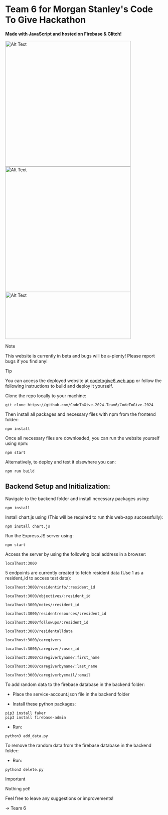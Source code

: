 # Team 6 for Morgan Stanley's Code To Give Hackathon
**Made with JavaScript and hosted on Firebase & Glitch!**


<img src="https://github.com/IEfrances/CodeToGive-2024/assets/97649157/619cd5cf-716f-4313-832e-b683e9ae54be" alt="Alt Text" width="400">
<img src="https://github.com/IEfrances/CodeToGive-2024/assets/97649157/aec4139f-f68e-475a-8baf-6f91ebb7d805" alt="Alt Text" width="400">
<img src="https://github.com/IEfrances/CodeToGive-2024/assets/97649157/c0530786-9c00-477a-9d89-7a408f6bcf2f" alt="Alt Text" width="400" height="150">


>[!NOTE]
>This website is currently in beta and bugs will be a-plenty! Please report bugs if you find any!

>[!TIP]
>You can access the deployed website at [codetogive6.web.app](https://codetogive6.web.app) or follow the following instructions to build and deploy it yourself.

Clone the repo locally to your machine:
```
git clone https://github.com/CodeToGive-2024-Team6/CodeToGive-2024
```

Then install all packages and necessary files with npm from the frontend folder:
```
npm install
```

Once all necessary files are downloaded, you can run the website yourself using npm:
```
npm start
```

Alternatively, to deploy and test it elsewhere you can:
```
npm run build
```

## Backend Setup and Initialization:
Navigate to the backend folder and install necessary packages using:
```
npm install
```
Install chart.js using (This will be required to run this web-app successfully):

```
npm install chart.js
```

Run the Express.JS server using:
```
npm start
```

Access the server by using the following local address in a browser:
```
localhost:3000
```

5 endpoints are currently created to fetch resident data (Use 1 as a resident_id to access test data):
```
localhost:3000/residentinfo/:resident_id
```
```
localhost:3000/objectives/:resident_id
```
```
localhost:3000/notes/:resident_id
```
```
localhost:3000/residentresources/:resident_id
```
```
localhost:3000/followups/:resident_id
```

```
localhost:3000/residentalldata
```

```
localhost:3000/caregivers
```

```
localhost:3000/caregiver/:user_id
```

```
localhost:3000/caregiverbyname/:first_name

```

```
localhost:3000/caregiverbyname/:last_name
```
```
localhost:3000/caregiverbyemail/:email
```

To add random data to the firebase database in the backend folder:
- Place the service-account.json file in the backend folder

- Install these python packages:
```
pip3 install faker
pip3 install firebase-admin
```
- Run:
```
python3 add_data.py
```

To remove the random data from the firebase database in the backend folder:
- Run:
```
python3 delete.py
```
>[!IMPORTANT]
> Nothing yet!

Feel free to leave any suggestions or improvements!

-> Team 6
